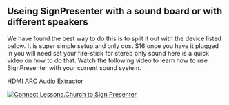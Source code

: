 ## Useing SignPresenter with a sound board or with different speakers

We have found the best way to do this is to split it out with the device listed below. It is super simple setup and only cost $16 once you have it plugged in you 
will need set your fire-stick for stereo only sound here is a quick video on how to do that. Watch the following video to learn how to use SignPresenter with your 
current sound system.

[HDMI ARC Audio Extractor](https://amzn.to/3mXtbV6) 

[![Connect Lessons.Church to Sign Presenter](https://img.youtube.com/vi/cs1GfnawJYg/0.jpg)](https://www.youtube.com/watch?v=cs1GfnawJYg)

